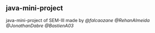 ## java-mini-project
java-mini-project of SEM-III made by _@falcaozane @RehanAlmeida @JonathanDabre @BastienA03_
